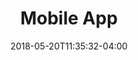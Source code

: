 ---
title: "Mobile App"
date: 2018-05-20T11:35:32-04:00
weight: 4
subsection: Customizing Mattermost
---
